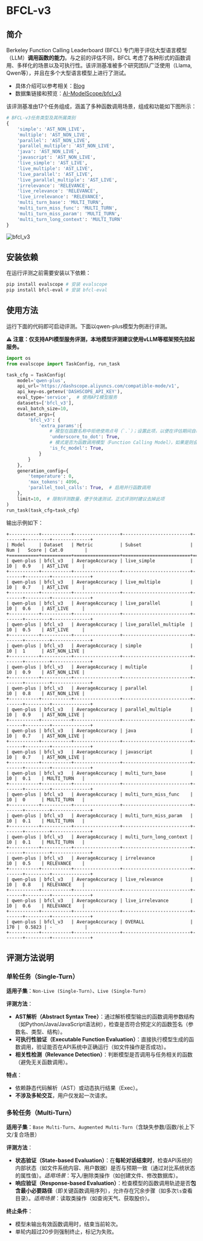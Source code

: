 # BFCL-v3

## 简介

Berkeley Function Calling Leaderboard (BFCL) 专门用于评估大型语言模型（LLM）**调用函数的能力**。与之前的评估不同，BFCL 考虑了各种形式的函数调用、多样化的场景以及可执行性。该评测基准被多个研究团队广泛使用（Llama, Qwen等），并且在多个大型语言模型上进行了测试。

- 具体介绍可以参考相关：[Blog](https://gorilla.cs.berkeley.edu/blogs/13_bfcl_v3_multi_turn.html)
- 数据集链接和预览：[AI-ModelScope/bfcl_v3](https://modelscope.cn/datasets/AI-ModelScope/bfcl_v3/summary)

该评测基准由17个任务组成，涵盖了多种函数调用场景，组成和功能如下图所示：

```python
# BFCL-v3任务类型及其所属类别
{
    'simple': 'AST_NON_LIVE',
    'multiple': 'AST_NON_LIVE',
    'parallel': 'AST_NON_LIVE',
    'parallel_multiple': 'AST_NON_LIVE',
    'java': 'AST_NON_LIVE',
    'javascript': 'AST_NON_LIVE',
    'live_simple': 'AST_LIVE',
    'live_multiple': 'AST_LIVE',
    'live_parallel': 'AST_LIVE',
    'live_parallel_multiple': 'AST_LIVE',
    'irrelevance': 'RELEVANCE',
    'live_relevance': 'RELEVANCE',
    'live_irrelevance': 'RELEVANCE',
    'multi_turn_base': 'MULTI_TURN',
    'multi_turn_miss_func': 'MULTI_TURN',
    'multi_turn_miss_param': 'MULTI_TURN',
    'multi_turn_long_context': 'MULTI_TURN'
}
```

![bfcl_v3](https://sail-moe.oss-cn-hangzhou.aliyuncs.com/yunlin/images/evalscope/doc/bfcl_v3.jpg)

## 安装依赖

在运行评测之前需要安装以下依赖：

```bash
pip install evalscope # 安装 evalscope
pip install bfcl-eval # 安装 bfcl-eval
```

## 使用方法

运行下面的代码即可启动评测。下面以qwen-plus模型为例进行评测。

**⚠️ 注意：仅支持API模型服务评测，本地模型评测建议使用vLLM等框架预先拉起服务。**

```python
import os
from evalscope import TaskConfig, run_task

task_cfg = TaskConfig(
    model='qwen-plus',
    api_url='https://dashscope.aliyuncs.com/compatible-mode/v1',
    api_key=os.getenv('DASHSCOPE_API_KEY'),
    eval_type='service',  # 使用API模型服务
    datasets=['bfcl_v3'],
    eval_batch_size=10,
    dataset_args={
        'bfcl_v3': {
            'extra_params':{
                # 模型在函数名称中拒绝使用点号（`.`）；设置此项，以便在评估期间自动将点号转换为下划线。
                'underscore_to_dot': True,
                # 模式是否为函数调用模型（Function Calling Model），如果是则会启用函数调用相关的配置；否则会使用prompt绕过函数调用。
                'is_fc_model': True,
            }
        }
    },
    generation_config={
        'temperature': 0,
        'max_tokens': 4096,
        'parallel_tool_calls': True,  # 启用并行函数调用
    },
    limit=10,  # 限制评测数量，便于快速测试，正式评测时建议去掉此项
)
run_task(task_cfg=task_cfg)
```

输出示例如下：

```text
+-----------+-----------+-----------------+-------------------------+-------+---------+--------------+
| Model     | Dataset   | Metric          | Subset                  |   Num |   Score | Cat.0        |
+===========+===========+=================+=========================+=======+=========+==============+
| qwen-plus | bfcl_v3   | AverageAccuracy | live_simple             |    10 |  0.9    | AST_LIVE     |
+-----------+-----------+-----------------+-------------------------+-------+---------+--------------+
| qwen-plus | bfcl_v3   | AverageAccuracy | live_multiple           |    10 |  0.7    | AST_LIVE     |
+-----------+-----------+-----------------+-------------------------+-------+---------+--------------+
| qwen-plus | bfcl_v3   | AverageAccuracy | live_parallel           |    10 |  0.6    | AST_LIVE     |
+-----------+-----------+-----------------+-------------------------+-------+---------+--------------+
| qwen-plus | bfcl_v3   | AverageAccuracy | live_parallel_multiple  |    10 |  0.5    | AST_LIVE     |
+-----------+-----------+-----------------+-------------------------+-------+---------+--------------+
| qwen-plus | bfcl_v3   | AverageAccuracy | simple                  |    10 |  1      | AST_NON_LIVE |
+-----------+-----------+-----------------+-------------------------+-------+---------+--------------+
| qwen-plus | bfcl_v3   | AverageAccuracy | multiple                |    10 |  0.9    | AST_NON_LIVE |
+-----------+-----------+-----------------+-------------------------+-------+---------+--------------+
| qwen-plus | bfcl_v3   | AverageAccuracy | parallel                |    10 |  0.8    | AST_NON_LIVE |
+-----------+-----------+-----------------+-------------------------+-------+---------+--------------+
| qwen-plus | bfcl_v3   | AverageAccuracy | parallel_multiple       |    10 |  0.9    | AST_NON_LIVE |
+-----------+-----------+-----------------+-------------------------+-------+---------+--------------+
| qwen-plus | bfcl_v3   | AverageAccuracy | java                    |    10 |  0.7    | AST_NON_LIVE |
+-----------+-----------+-----------------+-------------------------+-------+---------+--------------+
| qwen-plus | bfcl_v3   | AverageAccuracy | javascript              |    10 |  0.7    | AST_NON_LIVE |
+-----------+-----------+-----------------+-------------------------+-------+---------+--------------+
| qwen-plus | bfcl_v3   | AverageAccuracy | multi_turn_base         |    10 |  0.1    | MULTI_TURN   |
+-----------+-----------+-----------------+-------------------------+-------+---------+--------------+
| qwen-plus | bfcl_v3   | AverageAccuracy | multi_turn_miss_func    |    10 |  0      | MULTI_TURN   |
+-----------+-----------+-----------------+-------------------------+-------+---------+--------------+
| qwen-plus | bfcl_v3   | AverageAccuracy | multi_turn_miss_param   |    10 |  0.1    | MULTI_TURN   |
+-----------+-----------+-----------------+-------------------------+-------+---------+--------------+
| qwen-plus | bfcl_v3   | AverageAccuracy | multi_turn_long_context |    10 |  0.1    | MULTI_TURN   |
+-----------+-----------+-----------------+-------------------------+-------+---------+--------------+
| qwen-plus | bfcl_v3   | AverageAccuracy | irrelevance             |    10 |  0.5    | RELEVANCE    |
+-----------+-----------+-----------------+-------------------------+-------+---------+--------------+
| qwen-plus | bfcl_v3   | AverageAccuracy | live_relevance          |    10 |  0.8    | RELEVANCE    |
+-----------+-----------+-----------------+-------------------------+-------+---------+--------------+
| qwen-plus | bfcl_v3   | AverageAccuracy | live_irrelevance        |    10 |  0.6    | RELEVANCE    |
+-----------+-----------+-----------------+-------------------------+-------+---------+--------------+
| qwen-plus | bfcl_v3   | AverageAccuracy | OVERALL                 |   170 |  0.5823 | -            |
+-----------+-----------+-----------------+-------------------------+-------+---------+--------------+ 
```

## 评测方法说明


### 单轮任务（Single-Turn）

**适用子集**：`Non-Live (Single-Turn)`、`Live (Single-Turn)`  

**评测方法**：  

- **AST解析（Abstract Syntax Tree）**：通过解析模型输出的函数调用参数结构（如Python/Java/JavaScript语法树），检查是否符合预定义的函数签名（参数名、类型、结构）。  
- **可执行性验证（Executable Function Evaluation）**：直接执行模型生成的函数调用，验证能否在API系统中正确运行（如文件操作是否成功）。  
- **相关性检测（Relevance Detection）**：判断模型是否调用与任务相关的函数（避免无关函数调用）。  

**特点**：

- 依赖静态代码解析（AST）或动态执行结果（Exec）。  
- **不涉及多轮交互**，用户仅发起一次请求。


### 多轮任务（Multi-Turn）

**适用子集**：`Base Multi-Turn`、`Augmented Multi-Turn`（含缺失参数/函数/长上下文/复合场景）  

**评测方法**：  
- **状态验证（State-based Evaluation）**：在**每轮对话结束时**，检查API系统的内部状态（如文件系统内容、用户数据）是否与预期一致（通过对比系统状态的属性值）。*适用场景*：写入/删除类操作（如创建文件、修改数据库）。  
- **响应验证（Response-based Evaluation）**：检查模型的函数调用轨迹是否**包含最小必要路径**（即关键函数调用序列），允许存在冗余步骤（如多次`ls`查看目录）。*适用场景*：读取类操作（如查询天气、获取股价）。  

**终止条件**：  
- 模型未输出有效函数调用时，结束当前轮次。  
- 单轮内超过20步则强制终止，标记为失败。  